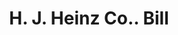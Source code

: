---
doi: 10.7916/D82245X1
date_other: '1890'
date_other_textual: 1890-1899
form: printed ephemera
genre:
- Invoices
name:
- H. J. Heinz Co.
object_in_context_url: https://biggert.cul.columbia.edu/items/view/ave_biggert_01770
subject_hierarchical_geographic:
- La Porte, Indiana, United States
- Sharpsburg, Pennsylvania, United States
- Baltimore, Maryland, United States
- Pittsburgh, Pennsylvania, United States
- Walkerton, Indiana, United States
subject_name:
- H. J. Heinz Co.
title: H. J. Heinz Co.. Bill
sort_title: H. J. Heinz Co.. Bill
call_number: ave_biggert_01770
coordinates:
- 41.60916666666667,-86.7175
- 40.49527777777778,-79.92888888888889
- 39.28333333333333,-76.61666666666666
- 40.439722222222215,-79.97638888888889
- 41.46388888888889,-86.48444444444445
pid: ave_biggert_01770
identifiers: ave_biggert_01770
thumbnail: https://derivativo-3.library.columbia.edu/iiif/2/ldpd:490803/full/!256,256/0/native.jpg
permalink: /biggert/ave_biggert_01770/
layout: iiif-image-page
---